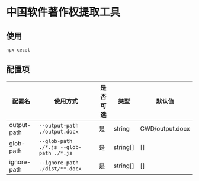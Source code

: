 # 中国软件著作权提取工具

## 使用

`npx cecet`

## 配置项

| 配置名      | 使用方式                                | 是否可选 | 类型     | 默认值          |
| ----------- | --------------------------------------- | -------- | -------- | --------------- |
| output-path | `--output-path ./output.docx`           | 是       | string   | CWD/output.docx |
| glob-path   | `--glob-path ./*.js --glob-path ./*.js` | 是       | string[] | []              |
| ignore-path | `--ignore-path ./dist/**.docx`          | 是       | string[] | []              |
